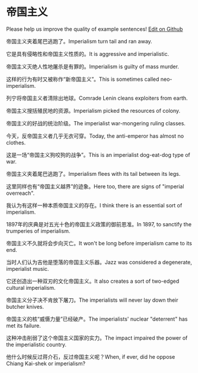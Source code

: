 # 帝国主义

Please help us improve the quality of example sentences! [Edit on Github](https://github.com/jiyushe/jiyu-example-sentence-source/blob/main/chinese/diguozhuyi.md)

<p><span class="chinese">帝国主义夹着尾巴逃跑了。</span><span class="english">Imperialism turn tail and ran away.</span></p>

<p><span class="chinese">它是具有侵略性和帝国主义性质的。</span><span class="english">It is aggressive and imperialistic.</span></p>

<p><span class="chinese">帝国主义灭绝人性地屠杀是有罪的。</span><span class="english">Imperialism is guilty of mass murder.</span></p>

<p><span class="chinese">这样的行为有时又被称作“新帝国主义”。</span><span class="english">This is sometimes called neo-imperialism.</span></p>

<p><span class="chinese">列宁将帝国主义者清除出地球。</span><span class="english">Comrade Lenin cleans exploiters from earth.</span></p>

<p><span class="chinese">帝国主义搜括殖民地的资源。</span><span class="english">Imperialism picked the resources of colony.</span></p>

<p><span class="chinese">帝国主义的好战的统治阶级。</span><span class="english">The imperialist war-mongering ruling classes.</span></p>

<p><span class="chinese">今天，反帝国主义者几乎无衣可穿。</span><span class="english">Today, the anti-emperor has almost no clothes.</span></p>

<p><span class="chinese">这是一场“帝国主义狗咬狗的战争”。</span><span class="english">This is an imperialist dog-eat-dog type of war.</span></p>

<p><span class="chinese">帝国主义夹着尾巴逃跑了。</span><span class="english">Imperialism flees with its tail between its legs.</span></p>

<p><span class="chinese">这里同样也有“帝国主义越界”的迹象。</span><span class="english">Here too, there are signs of "imperial overreach".</span></p>

<p><span class="chinese">我认为有这样一种本质帝国主义的存在。</span><span class="english">I think there is an essential sort of imperialism.</span></p>

<p><span class="chinese">1897年的庆典是对五光十色的帝国主义政策的御前恩准。</span><span class="english">In 1897, to sanctify the trumperies of imperialism.</span></p>

<p><span class="chinese">帝国主义不久就将会步向灭亡。</span><span class="english">It won't be long before imperialism came to its end.</span></p>

<p><span class="chinese">当时人们认为吉他是堕落的帝国主义乐器。</span><span class="english">Jazz was considered a degenerate, imperialist music.</span></p>

<p><span class="chinese">它还创造出一种双刃的文化帝国主义。</span><span class="english">It also creates a sort of two-edged cultural imperialism.</span></p>

<p><span class="chinese">帝国主义分子决不肯放下屠刀。</span><span class="english">The imperialists will never lay down their butcher knives.</span></p>

<p><span class="chinese">帝国主义的核“威慑力量”已经破产。</span><span class="english">The imperialists' nuclear "deterrent" has met its failure.</span></p>

<p><span class="chinese">这种冲击削弱了这个帝国主义国家的实力。</span><span class="english">The impact impaired the power of the imperialistic country.</span></p>

<p><span class="chinese">他什么时候反过蒋介石，反过帝国主义呢？</span><span class="english">When, if ever, did he oppose Chiang Kai-shek or imperialism?</span></p>

